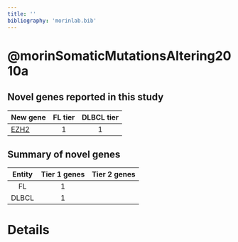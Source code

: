 ```yaml
---
title: ''
bibliography: 'morinlab.bib'
---
```


# @morinSomaticMutationsAltering2010a
## Novel genes reported in this study

|New gene|FL tier|DLBCL tier|
|:-|:-:|:-:|
|[EZH2](EZH2)|1 |1 |

## Summary of novel genes

|Entity| Tier 1 genes| Tier 2 genes|
|:-:|:-:|:-:|
|FL|1||
|DLBCL|1||

# Details


